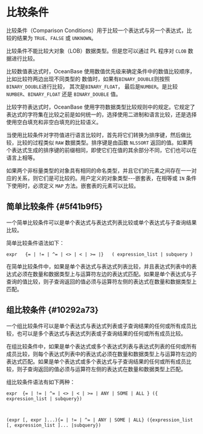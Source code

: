 比较条件 
=========================



比较条件（Comparison Conditions）用于比较一个表达式与另一个表达式，比较的结果为 `TRUE`、`FALSE` 或 `UNKNOWN`。

比较条件不能比较大对象（LOB）数据类型。但是您可以通过 PL 程序对 `CLOB` 数据进行比较。

比较数值表达式时，OceanBase 使用数值优先级来确定条件中的数值比较顺序，比如比较符两边出现不同类型的 数值时，如果有`BINARY_DOUBLE`则按照`BINARY_DOUBLE`进行比较， 其次是`BINARY_FLOAT`， 最后是`NUMBER`。是比较 `NUMBER`、`BINARY_FLOAT` 还是 `BINARY_DOUBLE` 值。

比较字符表达式时，OceanBase 使用字符数据类型比较规则中的规定。它规定了表达式的字符集在比较之前是如何统一的，选择使用二进制和语言比较，还是选择使用空白填充和非空白填充的比较语义。

当使用比较条件对字符值进行语言比较时，首先将它们转换为排序键，然后做比较，比较的过程类似 `RAW` 数据类型。排序键是由函数 `NLSSORT` 返回的值。如果两个表达式生成的排序键的前缀相同，即使它们在值的其余部分不同，它们也可以在语言上相等。

如果两个非标量类型的对象具有相同的命名类型，并且它们的元素之间存在一一对应的关系，则它们是可比较的。用户定义的对象类型---嵌套表，在相等或 `IN` 条件下使用时，必须定义 `MAP` 方法。嵌套表的元素可以比较。

简单比较条件 {#5f41b9f5}
------------------

一个简单比较条件可以是单个表达式与表达式列表比较或单个表达式与子查询结果比较。

简单比较条件语法如下：

    expr   {= | != | ^= | <> | < | >= |}   ( expression_list | subquery )



在简单比较条件中，如果是单个表达式与表达式列表比较，并且表达式列表中的表达式必须在数量和数据类型上与运算符左边的表达式匹配。如果是单个表达式与子查询的值比较，则子查询返回的值必须与运算符左侧的表达式在数量和数据类型上匹配。

组比较条件 {#10292a73}
-----------------

一个组比较条件可以是单个表达式与表达式列表或子查询结果的任何或所有成员比较，也可以是多个表达式与表达式列表或子查询结果的任何或所有成员比较。

在组比较条件中，如果是单个表达式或多个表达式列表与表达式列表的任何或所有成员比较，则每个表达式列表中的表达式必须在数量和数据类型上与运算符左边的表达式匹配。如果是单个表达式或多个表达式与子查询结果的任何或所有成员比较，则子查询返回的值必须与运算符左侧的表达式在数量和数据类型上匹配。

组比较条件语法有如下两种：

    expr  {= | != | ^= | <> | < | >= | ANY | SOME | ALL } ({ expression_list | subquery})



    (expr [, expr ]...){= | != | ^= | ANY | SOME | ALL} ({expression_list  [, expression_list ]... |subquery})


